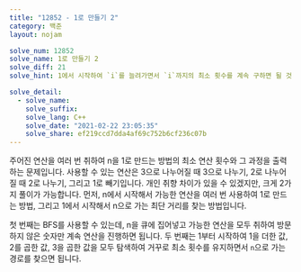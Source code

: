 ```yaml
---
title: "12852 - 1로 만들기 2"
category: 백준
layout: nojam

solve_num: 12852
solve_name: 1로 만들기 2
solve_diff: 21
solve_hint: 1에서 시작하여 `i`를 늘려가면서 `i`까지의 최소 횟수를 계속 구하면 될 것 같아요...!!

solve_detail:
  - solve_name:
    solve_suffix:
    solve_lang: C++
    solve_date: "2021-02-22 23:05:35"
    solve_share: ef219ccd7dda4af69c752b6cf236c07b
---
```


주어진 연산을 여러 번 취하여 n을 1로 만드는 방법의 최소 연산 횟수와 그 과정을 출력하는 문제입니다. 사용할 수 있는 연산은 3으로 나누어질 때 3으로 나누기, 2로 나누어질 때 2로 나누기, 그리고 1로 빼기입니다. 개인 취향 차이가 있을 수 있겠지만, 크게 2가지 풀이가 가능합니다. 먼저, n에서 시작해서 가능한 연산을 여러 번 사용하여 1로 만드는 방법, 그리고 1에서 시작해서 n으로 가는 최단 거리를 찾는 방법입니다.

첫 번째는 BFS를 사용할 수 있는데, n을 큐에 집어넣고 가능한 연산을 모두 취하여 방문하지 않은 숫자만 계속 연산을 진행하면 됩니다. 두 번째는 1부터 시작하여 1을 더한 값, 2를 곱한 값, 3을 곱한 값을 모두 탐색하여 거꾸로 최소 횟수를 유지하면서 `n`으로 가는 경로를 찾으면 됩니다.
